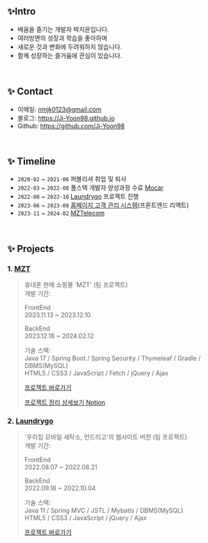 ## ✨Intro

- 배움을 즐기는 개발자 박지윤입니다.</br>
- 여러방면의 성장과 학습을 좋아하며</br>
- 새로운 것과 변화에 두려워하지 않습니다.</br>
- 함께 성장하는 즐거움에 관심이 있습니다.

</br>

## ✨ Contact
- 이메일: nmjk0123@gmail.com
- 블로그: https://Ji-Yoon98.github.io
- Github: https://github.com/Ji-Yoon98

</br>

## ✨ Timeline
- ```2020-02``` ~ ```2021-06``` 퍼블리셔 취업 및 퇴사
- ```2022-03``` ~ ```2022-08``` 풀스택 개발자 양성과정 수료 [Mocar](https://github.com/Ji-Yoon98/Mocar_Project)
- ```2022-08``` ~ ```2022-10``` [Laundrygo](https://github.com/Ji-Yoon98/Laundrygo_Project) 프로젝트 진행 
- ```2023-06``` ~ ```2023-08``` [홈페이지 고객 관리 시스템](https://github.com/udemy-project-camp-team2/homepage-system-team-2)(프론트엔드 리액트)
- ```2023-11``` ~ ```2024-02``` [MZTelecom](https://gitlab.com/mztelecom/MZT)

</br>

## ✨ Projects
### 1. [MZT](https://gitlab.com/mztelecom/MZT)
> 휴대폰 판매 쇼핑몰 'MZT' (팀 프로젝트)  
> 개발 기간: <br>
>
> FrontEnd <br>
> 2023.11.13 ~ 2023.12.10 <br>
>
> BackEnd <br>
> 2023.12.18 ~ 2024.02.12 <br>
>  
> 기술 스택:  
> Java 17 / Spring Boot / Spring Security / Thymeleaf / Gradle / DBMS(MySQL) <br>
> HTML5 / CSS3 / JavaScript / Fetch / jQuery / Ajax
>  
> [프로젝트 바로가기](https://gitlab.com/mztelecom/MZT)
> 
> [프로젝트 정리 상세보기 Notion](https://mzt2023.notion.site/5231e891d67544bc94e6d5d0bd8ec067?v=dc8249b9d75d47768b8b886eb88c5073&pvs=4)


### 2. [Laundrygo](https://github.com/Ji-Yoon98/Laundrygo_Project)
> '우리집 모바일 세탁소, 런드리고'의 웹사이트 버전 (팀 프로젝트)  
> 개발 기간: <br>
>
> FrontEnd <br>
> 2022.08.07 ~ 2022.08.21 <br>
>
> BackEnd <br>
> 2022.09.18 ~ 2022.10.04 <br>
>  
> 기술 스택:  
> Java 11 / Spring MVC / JSTL / Mybatis / DBMS(MySQL) <br>
> HTML5 / CSS3 / JavaScript / jQuery / Ajax
>  
> [프로젝트 바로가기](https://github.com/Ji-Yoon98/Laundrygo_Project)
